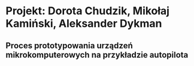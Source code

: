# Projekt: Dorota Chudzik, Mikołaj Kamiński, Aleksander Dykman
## Proces prototypowania urządzeń mikrokomputerowych na przykładzie autopilota